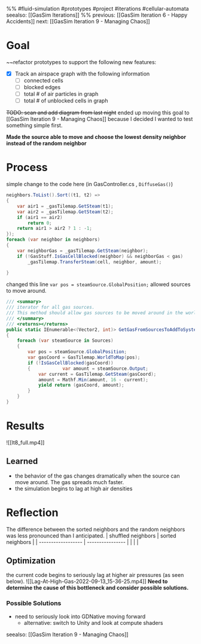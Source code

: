 %%
#fluid-simulation #prototypes #project #iterations #cellular-automata 
seealso: [[GasSim Iterations]]
%%
previous: [[GasSim Iteration 6 - Happy Accidents]]
next: [[GasSim Iteration 9 - Managing Chaos]]
# Goal
~~refactor prototypes to support the following new features:
- [x] Track an airspace graph with the following information
	- [ ] connected cells 
	- [ ] blocked edges
	- [ ] total # of air particles in graph
	- [ ] total # of unblocked cells in graph

~~TODO: scan and add diagram from last night~~
ended up moving this goal to [[GasSim Iteration 9 - Managing Chaos]] because I decided I wanted to test something simple first.  

**Made the source able to move and choose the lowest density neighbor instead of the random neighbor**

# Process
simple change to the code here (in GasController.cs , `DiffuseGas()`)
```cs
neighbors.ToList().Sort((t1, t2) =>
{
	var air1 = _gasTilemap.GetSteam(t1);
	var air2 = _gasTilemap.GetSteam(t2);
	if (air1 == air2)
		return 0;
	return air1 > air2 ? 1 : -1;
});
foreach (var neighbor in neighbors)
{
	var neighborGas = _gasTilemap.GetSteam(neighbor);
	if (!GasStuff.IsGasCellBlocked(neighbor) && neighborGas < gas)
		_gasTilemap.TransferSteam(cell, neighbor, amount);
	
}
```

changed this line `var pos = steamSource.GlobalPosition;` allowed sources to move around.  
```cs
/// <summary>  
/// iterator for all gas sources.  
/// This method should allow gas sources to be moved around in the world dynamically.  
/// </summary>  
/// <returns></returns>  
public static IEnumerable<(Vector2, int)> GetGasFromSourcesToAddToSystem()  
{  
    foreach (var steamSource in Sources)  
    {        
	    var pos = steamSource.GlobalPosition;  
        var gasCoord = GasTilemap.WorldToMap(pos);  
        if (!IsGasCellBlocked(gasCoord))  
        {            var amount = steamSource.Output;  
            var current = GasTilemap.GetSteam(gasCoord);  
            amount = Mathf.Min(amount, 16 - current);  
            yield return (gasCoord, amount);  
        }    
	}
}
```
# Results
![[It8_full.mp4]]

## Learned
- the behavior of the gas changes dramatically when the source can move around.  The gas spreads much faster.
- the simulation begins to lag at high air densities


# Reflection

The difference between the sorted neighbors and the random neighbors was less pronounced than I anticipated.
| shuffled neighbors | sorted neighbors |
| ------------------ | ---------------- |
|                    |                  |

## Optimization
the current code begins to seriously lag at higher air pressures (as seen below). 
![[Lag-At-High-Gas-2022-09-13_15-36-25.mp4]]
 **Need to determine the cause of this bottleneck and consider possible solutions.**
 
### Possible Solutions
- need to seriously look into GDNative moving forward
	- alternative: switch to Unity and look at compute shaders



seealso: [[GasSim Iteration 9 - Managing Chaos]]